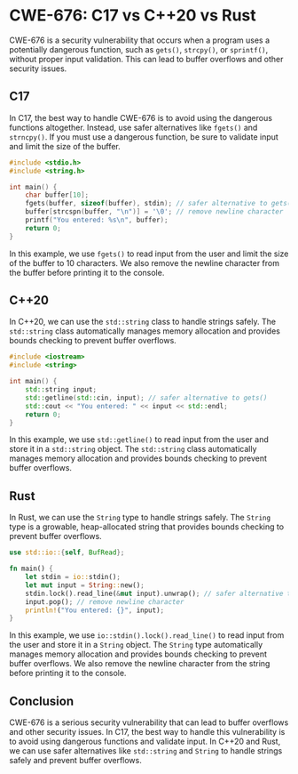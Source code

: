 # CWE-676: C17 vs C++20 vs Rust

CWE-676 is a security vulnerability that occurs when a program uses a potentially dangerous 
function, such as `gets()`, `strcpy()`, or `sprintf()`, without proper input validation. This can 
lead to buffer overflows and other security issues.

## C17

In C17, the best way to handle CWE-676 is to avoid using the dangerous functions altogether. 
Instead, use safer alternatives like `fgets()` and `strncpy()`. If you must use a dangerous 
function, be sure to validate input and limit the size of the buffer.

```c
#include <stdio.h>
#include <string.h>

int main() {
    char buffer[10];
    fgets(buffer, sizeof(buffer), stdin); // safer alternative to gets()
    buffer[strcspn(buffer, "\n")] = '\0'; // remove newline character
    printf("You entered: %s\n", buffer);
    return 0;
}
```

In this example, we use `fgets()` to read input from the user and limit the size of the buffer to 
10 characters. We also remove the newline character from the buffer before printing it to the 
console.

## C++20

In C++20, we can use the `std::string` class to handle strings safely. The `std::string` class 
automatically manages memory allocation and provides bounds checking to prevent buffer overflows.

```cpp
#include <iostream>
#include <string>

int main() {
    std::string input;
    std::getline(std::cin, input); // safer alternative to gets()
    std::cout << "You entered: " << input << std::endl;
    return 0;
}
```

In this example, we use `std::getline()` to read input from the user and store it in a 
`std::string` object. The `std::string` class automatically manages memory allocation and provides 
bounds checking to prevent buffer overflows.

## Rust

In Rust, we can use the `String` type to handle strings safely. The `String` type is a growable, 
heap-allocated string that provides bounds checking to prevent buffer overflows.

```rust
use std::io::{self, BufRead};

fn main() {
    let stdin = io::stdin();
    let mut input = String::new();
    stdin.lock().read_line(&mut input).unwrap(); // safer alternative to gets()
    input.pop(); // remove newline character
    println!("You entered: {}", input);
}
```

In this example, we use `io::stdin().lock().read_line()` to read input from the user and store it 
in a `String` object. The `String` type automatically manages memory allocation and provides bounds 
checking to prevent buffer overflows. We also remove the newline character from the string before 
printing it to the console.

## Conclusion

CWE-676 is a serious security vulnerability that can lead to buffer overflows and other security 
issues. In C17, the best way to handle this vulnerability is to avoid using dangerous functions and 
validate input. In C++20 and Rust, we can use safer alternatives like `std::string` and `String` to 
handle strings safely and prevent buffer overflows.
